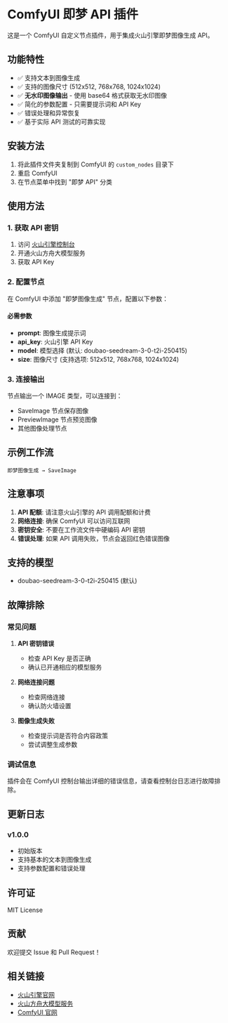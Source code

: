# ComfyUI 即梦 API 插件

这是一个 ComfyUI 自定义节点插件，用于集成火山引擎即梦图像生成 API。

## 功能特性

- ✅ 支持文本到图像生成
- ✅ 支持的图像尺寸 (512x512, 768x768, 1024x1024)
- ✅ **无水印图像输出** - 使用 base64 格式获取无水印图像
- ✅ 简化的参数配置 - 只需要提示词和 API Key
- ✅ 错误处理和异常恢复
- ✅ 基于实际 API 测试的可靠实现

## 安装方法

1. 将此插件文件夹复制到 ComfyUI 的 `custom_nodes` 目录下
2. 重启 ComfyUI
3. 在节点菜单中找到 "即梦 API" 分类

## 使用方法

### 1. 获取 API 密钥

1. 访问 [火山引擎控制台](https://console.volcengine.com/)
2. 开通火山方舟大模型服务
3. 获取 API Key

### 2. 配置节点

在 ComfyUI 中添加 "即梦图像生成" 节点，配置以下参数：

#### 必需参数
- **prompt**: 图像生成提示词
- **api_key**: 火山引擎 API Key
- **model**: 模型选择 (默认: doubao-seedream-3-0-t2i-250415)
- **size**: 图像尺寸 (支持选项: 512x512, 768x768, 1024x1024)

### 3. 连接输出

节点输出一个 IMAGE 类型，可以连接到：
- SaveImage 节点保存图像
- PreviewImage 节点预览图像
- 其他图像处理节点

## 示例工作流

```
即梦图像生成 → SaveImage
```

## 注意事项

1. **API 配额**: 请注意火山引擎的 API 调用配额和计费
2. **网络连接**: 确保 ComfyUI 可以访问互联网
3. **密钥安全**: 不要在工作流文件中硬编码 API 密钥
4. **错误处理**: 如果 API 调用失败，节点会返回红色错误图像

## 支持的模型

- doubao-seedream-3-0-t2i-250415 (默认)

## 故障排除

### 常见问题

1. **API 密钥错误**
   - 检查 API Key 是否正确
   - 确认已开通相应的模型服务

2. **网络连接问题**
   - 检查网络连接
   - 确认防火墙设置

3. **图像生成失败**
   - 检查提示词是否符合内容政策
   - 尝试调整生成参数

### 调试信息

插件会在 ComfyUI 控制台输出详细的错误信息，请查看控制台日志进行故障排除。

## 更新日志

### v1.0.0
- 初始版本
- 支持基本的文本到图像生成
- 支持参数配置和错误处理

## 许可证

MIT License

## 贡献

欢迎提交 Issue 和 Pull Request！

## 相关链接

- [火山引擎官网](https://www.volcengine.com/)
- [火山方舟大模型服务](https://www.volcengine.com/product/ark)
- [ComfyUI 官网](https://github.com/comfyanonymous/ComfyUI)
